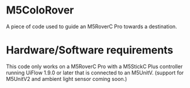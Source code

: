 # M5ColoRover
A piece of code used to guide an M5RoverC Pro towards a destination.

# Hardware/Software requirements 
This code only works on a M5RoverC Pro with a M5StickC Plus controller running UiFlow 1.9.0 or later that is connected to an M5UnitV. (support for M5UnitV2 and ambient light sensor coming soon.)
